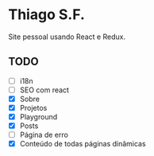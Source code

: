 Thiago S.F.
===========

Site pessoal usando React e Redux.

## TODO

- [ ] i18n
- [ ] SEO com react
- [x] Sobre
- [x] Projetos
- [x] Playground
- [x] Posts
- [ ] Página de erro
- [x] Conteúdo de todas páginas dinâmicas
